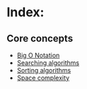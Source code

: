 # Index:

## Core concepts
- [Big O Notation](Big-O.md)
- [Searching algorithms](Searching%20algorithms/Searching-Algorithms.md)
- [Sorting algorithms](Sorting%20algorithms/Sorting-Algorithms.md)
- [Space complexity](Complexity/Space-Complexity.md)